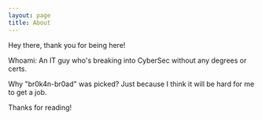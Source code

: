 ```yaml
---
layout: page
title: About
---
```


  Hey there, thank you for being here!

Whoami: An IT guy who's breaking into CyberSec without any degrees or certs.

Why "br0k4n-br0ad" was picked? Just because I think it will be hard for me to get a job.

Thanks for reading!

